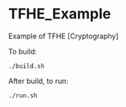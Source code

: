 # TFHE_Example
Example of TFHE [Cryptography]

To build:
```
./build.sh
```
After build, to run:
```
./run.sh
```
